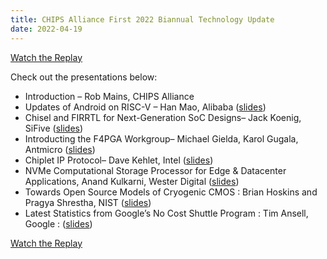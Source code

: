 ```yaml
---
title: CHIPS Alliance First 2022 Biannual Technology Update
date: 2022-04-19
---
```


[Watch the Replay](https://www.youtube.com/watch?v=L4saSRKnMF8&t=411s)

Check out the presentations below:

- Introduction – Rob Mains, CHIPS Alliance
- Updates of Android on RISC-V – Han Mao, Alibaba
([slides](https://drive.google.com/file/d/1vxY0_EV5rV5K1LWDK0R6OENnpfwuXwwX/view?usp=sharing))
- Chisel and FIRRTL for Next-Generation SoC Designs– Jack Koenig, SiFive
([slides](https://docs.google.com/presentation/d/1ckTNFuA3FZ02ua1ad3I-ZtKVSWG8yxsh/edit?usp=sharing&ouid=111827616379981113572&rtpof=true&sd=true))
- Introducting the F4PGA Workgroup– Michael Gielda, Karol Gugala, Antmicro
([slides](https://docs.google.com/presentation/d/1y9EKrt2gIXMB1R5VxyajT6yNujT1yBkZ/edit?usp=sharing&ouid=111827616379981113572&rtpof=true&sd=true))
- Chiplet IP Protocol– Dave Kehlet, Intel
([slides](https://drive.google.com/file/d/1hqnZRfV3kVKXuxBxccG5MStJmEE2bCfl/view?usp=sharing))
- NVMe Computational Storage Processor for Edge & Datacenter Applications, Anand Kulkarni, Wester Digital
([slides](https://drive.google.com/file/d/1dfz4WsyAnTCY5ZhERL7rJ3pdLcU6pqxe/view?usp=sharing))
- Towards Open Source Models of Cryogenic CMOS  : Brian Hoskins and Pragya Shrestha, NIST
([slides](https://docs.google.com/presentation/d/1PbAu8p3cktjwp8T_lCpkik-WDsfYXlPI/edit?usp=sharing&ouid=111827616379981113572&rtpof=true&sd=true))
- Latest Statistics from Google’s No Cost Shuttle Program : Tim Ansell, Google : 
([slides](https://www.google.com/url?q=https://bit.ly/ca22-sky130&sa=D&source=editors&ust=1675105801423210&usg=AOvVaw1TMYq-R8UwomNAz9o2g52n))


[Watch the Replay](https://www.youtube.com/watch?v=L4saSRKnMF8&t=411s)

